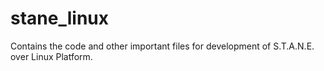 # stane_linux
Contains the code and other important files for development of S.T.A.N.E. over Linux Platform.
